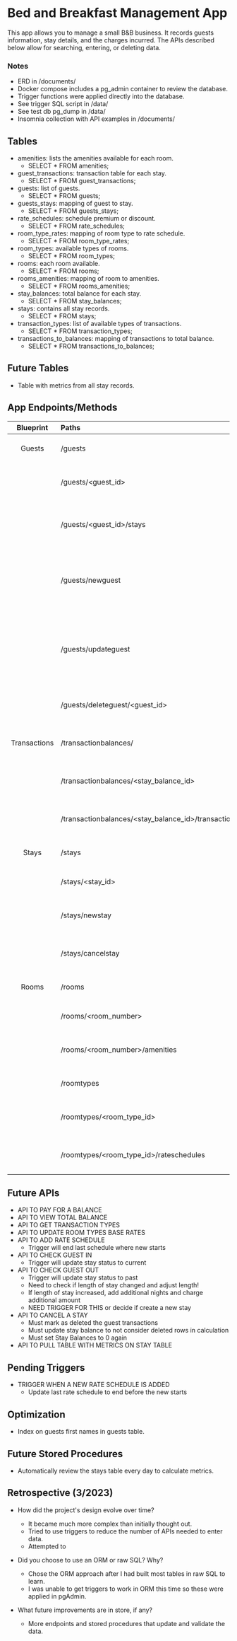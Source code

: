 # Bed and Breakfast Management App
This app allows you to manage a small B&B business.
It records guests information, stay details, and the charges incurred.
The APIs described below allow for searching, entering, or deleting data.

### Notes
- ERD in /documents/
- Docker compose includes a pg_admin container to review the database.
- Trigger functions were applied directly into the database.
- See trigger SQL script in /data/
- See test db pg_dump in /data/
- Insomnia collection with API examples in /documents/

## Tables
- amenities: lists the amenities available for each room.
  - SELECT * FROM amenities;
- guest_transactions: transaction table for each stay.
  - SELECT * FROM guest_transactions;
- guests: list of guests.
  - SELECT * FROM guests;
- guests_stays: mapping of guest to stay.
  - SELECT * FROM guests_stays;
- rate_schedules: schedule premium or discount.
  - SELECT * FROM rate_schedules;
- room_type_rates: mapping of room type to rate schedule.
  - SELECT * FROM room_type_rates;
- room_types: available types of rooms.
  - SELECT * FROM room_types;
- rooms: each room available.
  - SELECT * FROM rooms;
- rooms_amenities: mapping of room to amenities.
  - SELECT * FROM rooms_amenities;
- stay_balances: total balance for each stay.
  - SELECT * FROM stay_balances;
- stays: contains all stay records.
  - SELECT * FROM stays;
- transaction_types: list of available types of transactions.
  - SELECT * FROM transaction_types;
- transactions_to_balances: mapping of transactions to total balance.
  - SELECT * FROM transactions_to_balances;

## Future Tables
- Table with metrics from all stay records.

## App Endpoints/Methods
| Blueprint    | Paths                                               | Methods  | Parameters      | Description                                   |
| :----:       | :---                                                | :---     | :--             | :---                                          |
| Guests       | /guests                                             | GET      |                 | Returns all guest records                     |
|              | /guests/<guest_id>                                  | GET      | guest_id        | Returns specific guest record                 |
|              | /guests/<guest_id>/stays                            | GET      | guest_id        | Returns all stay records for specific guest   |
|              | /guests/newguest                                    | POST     | guest_first_name, [guest_middle_initial], guest_last_name, guest_phone_number, guest_email, [guest_state], guest_birthdate | Creates a new guest record |
|              | /guests/updateguest                                 | PUT      | guest_id, [guest_first_name], [guest_middle_initial], [guest_last_name], [guest_phone_number], [guest_email], [guest_state], [guest_birthdate]| Updates a specific guest record |
|              | /guests/deleteguest/<guest_id>                      | DELETE   | guest_id        | Deletes a specific guest record               |
| Transactions | /transactionbalances/                               | GET      |                 | Returns all balances for all stay records     |
|              | /transactionbalances/<stay_balance_id>              | GET      | stay_balance_id | Returns the balance for a stay record         |
|              | /transactionbalances/<stay_balance_id>/transactions | GET      | stay_balance_id | Returns all transactions for specific balance |
| Stays        | /stays                                              | GET      |                 | Returns all stay records                      |
|              | /stays/<stay_id>                                    | GET      | stay_id         | Returns a specific stay record                |
|              | /stays/newstay                                      | POST     | room_number, stay_holder_guest_id, stay_check_in, stay_check_out | Creates a new stay record |
|              | /stays/cancelstay                                   | POST     | room_number, stay_holder_guest_id, stay_check_in, stay_check_out | Returns a specific stay record |
| Rooms        | /rooms                                              | GET      |                 | Returns all room records                      |
|              | /rooms/<room_number>                                | GET      |                 | Returns a specific room record                |
|              | /rooms/<room_number>/amenities                      | GET      |                 | Returns all amenities for the room number     |
|              | /roomtypes                                          | GET      |                 | Returns all room type records                 |
|              | /roomtypes/<room_type_id>                           | GET      |                 | Returns a specific room type record           |
|              | /roomtypes/<room_type_id>/rateschedules             | GET      |                 | Returns all room type rate schedules          |


## Future APIs
- API TO PAY FOR A BALANCE
- API TO VIEW TOTAL BALANCE
- API TO GET TRANSACTION TYPES
- API TO UPDATE ROOM TYPES BASE RATES
- API TO ADD RATE SCHEDULE
  - Trigger will end last schedule where new starts
- API TO CHECK GUEST IN
  - Trigger will update stay status to current
- API TO CHECK GUEST OUT
  - Trigger will update stay status to past
  - Need to check if length of stay changed and adjust length!
  - If length of stay increased, add additional nights and charge additional amount
  - NEED TRIGGER FOR THIS or decide if create a new stay
- API TO CANCEL A STAY
  - Must mark as deleted the guest transactions
  - Must update stay balance to not consider deleted rows in calculation
  - Must set Stay Balances to 0 again
- API TO PULL TABLE WITH METRICS ON STAY TABLE

## Pending Triggers
- TRIGGER WHEN A NEW RATE SCHEDULE IS ADDED
  - Update last rate schedule to end before the new starts

## Optimization
- Index on guests first names in guests table.

## Future Stored Procedures
- Automatically review the stays table every day to calculate metrics.

## Retrospective (3/2023)
- How did the project's design evolve over time?
  - It became much more complex than initially thought out.
  - Tried to use triggers to reduce the number of APIs needed to enter data.
  - Attempted to

- Did you choose to use an ORM or raw SQL? Why?
  - Chose the ORM approach after I had built most tables in raw SQL to learn.
  - I was unable to get triggers to work in ORM this time so these were applied in pgAdmin.

- What future improvements are in store, if any?
  - More endpoints and stored procedures that update and validate the data.

